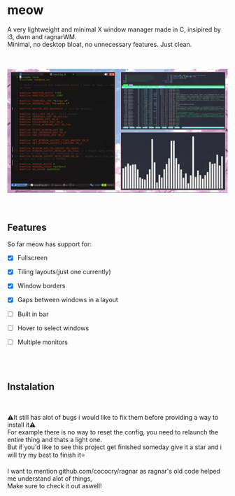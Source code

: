 # meow
A very lightweight and minimal X window manager made in C, insipired by i3, dwm and ragnarWM.<br>
Minimal, no desktop bloat, no unnecessary features. Just clean.<br><br><br>

![preview](picture.png)
<br><br><br>
## Features<br>
So far meow has support for:<br>
- [x] Fullscreen<br>
- [x] Tiling layouts(just one currently)<br>
- [x] Window borders<br>
- [x] Gaps between windows in a layout<br>
- [ ] Built in bar<br>
- [ ] Hover to select windows<br>
- [ ] Multiple monitors<br><br><br><br>
  
  

## Instalation
<br>

⚠️It still has alot of bugs i would like to fix them before providing a way to install it⚠️<br>
For example there is no way to reset the config, you need to relaunch the entire thing and thats a light one.<br>
But if you'd like to see this project get finished someday give it a star and i will try my best to finish it⭐

I want to mention github.com/cococry/ragnar as ragnar's old code helped me understand alot of things,<br>
Make sure to check it out aswell!<br><br>
